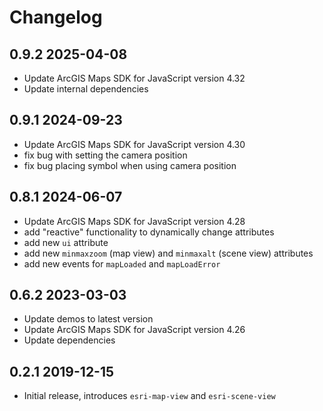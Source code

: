 # Changelog

## 0.9.2 2025-04-08

- Update ArcGIS Maps SDK for JavaScript version 4.32
- Update internal dependencies

## 0.9.1 2024-09-23

- Update ArcGIS Maps SDK for JavaScript version 4.30
- fix bug with setting the camera position
- fix bug placing symbol when using camera position

## 0.8.1 2024-06-07

- Update ArcGIS Maps SDK for JavaScript version 4.28
- add "reactive" functionality to dynamically change attributes
- add new `ui` attribute
- add new `minmaxzoom` (map view) and `minmaxalt` (scene view) attributes
- add new events for `mapLoaded` and `mapLoadError`

## 0.6.2 2023-03-03

- Update demos to latest version
- Update ArcGIS Maps SDK for JavaScript version 4.26
- Update dependencies

## 0.2.1 2019-12-15

- Initial release, introduces `esri-map-view` and `esri-scene-view`
